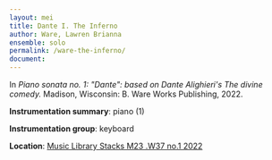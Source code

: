 ```yaml
---
layout: mei
title: Dante I. The Inferno
author: Ware, Lawren Brianna
ensemble: solo  
permalink: /ware-the-inferno/
document: 
---
```

   
In *Piano sonata no. 1: "Dante": based on Dante Alighieri's The divine comedy.* Madison, Wisconsin: B. Ware Works Publishing, 2022.

**Instrumentation summary**: piano (1) 

**Instrumentation group**: keyboard

**Location**: <a href="https://tufts.primo.exlibrisgroup.com/permalink/01TUN_INST/1kc9gia/alma991018809057203851" target="_blank">Music Library Stacks M23 .W37 no.1 2022</a>